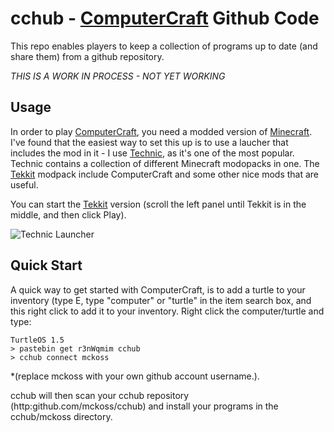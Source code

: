 # cchub - [ComputerCraft][] Github Code

This repo enables players to keep a collection of programs up to date (and share them)
from a github repository.

*THIS IS A WORK IN PROCESS - NOT YET WORKING*

## Usage

In order to play [ComputerCraft], you need a modded version of [Minecraft][].  I've found that the easiest
way to set this up is to use a laucher that includes the mod in it - I use [Technic][], as it's
one of the most popular.  Technic contains a collection of different Minecraft modopacks in one.  The
[Tekkit][] modpack include ComputerCraft and some other nice mods that are useful.

You can start the [Tekkit][] version (scroll the left panel until Tekkit is in the middle,
and then click Play).

  ![Technic Launcher](http://i.imgur.com/A1bxMpm.png?1)

## Quick Start

A quick way to get started with ComputerCraft, is to add a turtle to your inventory (type E, type
"computer" or "turtle" in the item search box, and this right click to add it to your inventory.  Right
click the computer/turtle and type:

    TurtleOS 1.5
    > pastebin get r3nWqmim cchub
    > cchub connect mckoss

*(replace mckoss with your own github account username.).

cchub will then scan your cchub repository (http:github.com/mckoss/cchub) and install your
programs in the cchub/mckoss directory.

  [Minecraft]: https://minecraft.net/
  [Tekkit]: http://www.technicpack.net/tekkit
  [Technic]: http://www.technicpack.net/download
  [ComputerCraft]: http://www.computercraft.info/
  [ComputerCraft Wiki]: http://computercraft.info/wiki/Main_Page
  [Lua Tutorials]: http://lua-users.org/wiki/TutorialDirectory
